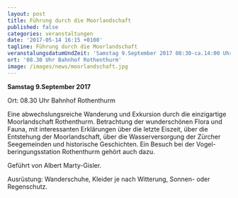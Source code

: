 ```yaml
---
layout: post
title: Führung durch die Moorlandschaft
published: false
categories: veranstaltungen
date: '2017-05-14 16:15 +0100'
tagline: Führung durch die Moorlandschaft
veranstalungsdatumUndZeit: 'Samstag 9.September 2017 08:30-ca.14:00 Uhr'
ort: '08.30 Uhr Bahnhof Rothenthurm'
image: /images/news/moorlandschaft.jpg
---
```

**Samstag 9.September 2017**

Ort:   08.30 Uhr Bahnhof Rothenthurm 

Eine abwechslungsreiche Wanderung und Exkursion durch die einzigartige Moorlandschaft Rothenthurm. 
Betrachtung der wunderschönen Flora und Fauna, mit interessanten Erklärungen über die letzte Eiszeit, über die Entstehung der Moorlandschaft, über die Wasserversorgung der Zürcher Seegemeinden und historische Geschichten. Ein Besuch bei der Vogel-beringungsstation Rothenthurm gehört auch dazu.

Geführt von Albert Marty-Gisler.

Ausrüstung: Wanderschuhe, Kleider je nach Witterung, Sonnen- oder Regenschutz.
